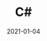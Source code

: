 ---
title: "C#"
thumbnail: https://aryashetty08.github.io/assets/img/csharp.png
date: 2021-01-04
---